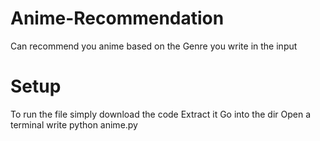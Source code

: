 # Anime-Recommendation
Can recommend you anime based on the Genre you write in the input

# Setup
To run the file simply download the code
Extract it
Go into the dir
Open a terminal
write python anime.py
